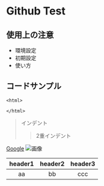 # Github Test

## 使用上の注意
- 環境設定
- 初期設定
- 使い方

## コードサンプル

~~~
<html>

</html>
~~~


> インデント
>> 2重インデント

[Google](http://www.google.jp)
![画像](http://www.google.jp/img.jpg)

|header1|header2|header3|
|:--:|:--:|:--:|
|aa|bb|ccc|
